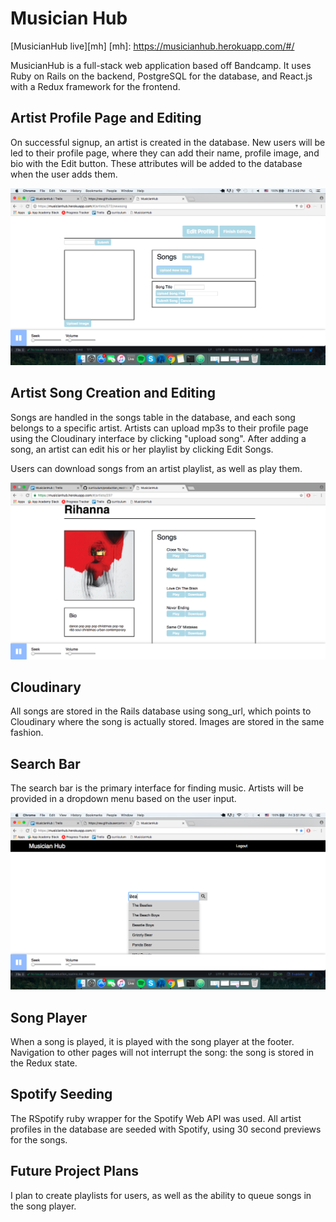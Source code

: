 # Musician Hub

[MusicianHub live][mh]
[mh]: https://musicianhub.herokuapp.com/#/

MusicianHub is a full-stack web application based off Bandcamp. It uses Ruby on Rails on the backend, PostgreSQL for the database, and React.js with a Redux framework for the frontend.

## Artist Profile Page and Editing

On successful signup, an artist is created in the database. New users will be led to their profile page, where they can add their name, profile image, and bio with the Edit button. These attributes will be added to the database when the user adds them.

![image of Edit Profile](/docs/wireframes/edit-profile.png)


## Artist Song Creation and Editing

Songs are handled in the songs table in the database, and each song belongs to a specific artist. Artists can upload mp3s to their profile page using the Cloudinary interface by clicking "upload song". After adding a song, an artist can edit his or her playlist by clicking Edit Songs.

Users can download songs from an artist playlist, as well as play them.

![image of Songs Index](/docs/wireframes/song-index.png)

## Cloudinary

All songs are stored in the Rails database using song_url, which points to Cloudinary where the song is actually stored. Images are stored in the same fashion.

## Search Bar

The search bar is the primary interface for finding music. Artists will be provided in a dropdown menu based on the user input.

![image of Search Bar](/docs/wireframes/search-bar.png)

## Song Player

When a song is played, it is played with the song player at the footer. Navigation to other pages will not interrupt the song: the song is stored in the Redux state.

## Spotify Seeding

The RSpotify ruby wrapper for the Spotify Web API was used. All artist profiles in the database are seeded with Spotify, using 30 second previews for the songs.

## Future Project Plans

I plan to create playlists for users, as well as the ability to queue songs in the song player.
